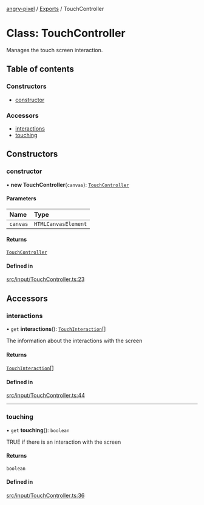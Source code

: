 [angry-pixel](../README.md) / [Exports](../modules.md) / TouchController

# Class: TouchController

Manages the touch screen interaction.

## Table of contents

### Constructors

- [constructor](TouchController.md#constructor)

### Accessors

- [interactions](TouchController.md#interactions)
- [touching](TouchController.md#touching)

## Constructors

### constructor

• **new TouchController**(`canvas`): [`TouchController`](TouchController.md)

#### Parameters

| Name | Type |
| :------ | :------ |
| `canvas` | `HTMLCanvasElement` |

#### Returns

[`TouchController`](TouchController.md)

#### Defined in

[src/input/TouchController.ts:23](https://github.com/angry-pixel-studio/angry-pixel-engine/blob/9576100/src/input/TouchController.ts#L23)

## Accessors

### interactions

• `get` **interactions**(): [`TouchInteraction`](../interfaces/TouchInteraction.md)[]

The information about the interactions with the screen

#### Returns

[`TouchInteraction`](../interfaces/TouchInteraction.md)[]

#### Defined in

[src/input/TouchController.ts:44](https://github.com/angry-pixel-studio/angry-pixel-engine/blob/9576100/src/input/TouchController.ts#L44)

___

### touching

• `get` **touching**(): `boolean`

TRUE if there is an interaction with the screen

#### Returns

`boolean`

#### Defined in

[src/input/TouchController.ts:36](https://github.com/angry-pixel-studio/angry-pixel-engine/blob/9576100/src/input/TouchController.ts#L36)
